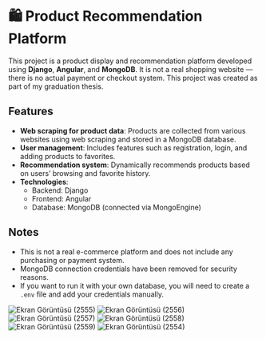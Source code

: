 # 🛍️ Product Recommendation Platform

This project is a product display and recommendation platform developed using **Django**, **Angular**, and **MongoDB**. 
It is not a real shopping website — there is no actual payment or checkout system. This project was created as part of my graduation thesis.

##  Features

- **Web scraping for product data**: Products are collected from various websites using web scraping and stored in a MongoDB database.
- **User management**: Includes features such as registration, login, and adding products to favorites.
- **Recommendation system**: Dynamically recommends products based on users’ browsing and favorite history.
- **Technologies**:
  - Backend: Django 
  - Frontend: Angular
  - Database: MongoDB (connected via MongoEngine)

##  Notes

- This is not a real e-commerce platform and does not include any purchasing or payment system.
- MongoDB connection credentials have been removed for security reasons.
- If you want to run it with your own database, you will need to create a `.env` file and add your credentials manually.



![Ekran Görüntüsü (2555)](https://github.com/user-attachments/assets/87724ce5-7197-46e8-8339-bf84000994b0)
![Ekran Görüntüsü (2556)](https://github.com/user-attachments/assets/ef94cd71-4027-4132-8de6-bdde38badd48)
![Ekran Görüntüsü (2557)](https://github.com/user-attachments/assets/1fcdb8e6-c0e6-4fca-bdbd-88c0fae6f50d)
![Ekran Görüntüsü (2558)](https://github.com/user-attachments/assets/cba07b71-3fdd-4de8-b882-650a97c87706)
![Ekran Görüntüsü (2559)](https://github.com/user-attachments/assets/ef519f0b-d801-40cb-a7f9-874e936a34df)
![Ekran Görüntüsü (2554)](https://github.com/user-attachments/assets/71b48329-947e-4eed-a5bb-8b156b49683b)


